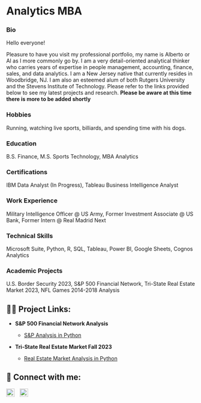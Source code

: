 # Analytics MBA
### Bio
Hello everyone!

Pleasure to have you visit my professional portfolio, my name is Alberto or Al as I more commonly go by.  I am a very detail-oriented analytical thinker who carries years of expertise in people management, accounting, finance, sales, and data analytics. I am a New Jersey native that currently resides in Woodbridge, NJ. I am also an esteemed alum of both Rutgers University and the Stevens Institute of Technology. Please refer to the links provided below to see my latest projects and research. **Please be aware at this time there is more to be added shortly**

### Hobbies
Running, watching live sports, billiards, and spending time with his dogs. 

### Education
B.S. Finance, M.S. Sports Technology, MBA Analytics

### Certifications
IBM Data Analyst (In Progress), Tableau Business Intelligence Analyst

### Work Experience
Military Intelligence Officer @ US Army, 
Former Investment Associate @ US Bank,
Former Intern @ Real Madrid Next

### Technical Skills
Microsoft Suite, Python, R, SQL, Tableau, Power BI, Google Sheets, Cognos Analytics

### Academic Projects
U.S. Border Security 2023,
S&P 500 Financial Network,
Tri-State Real Estate Market 2023,
NFL Games 2014-2018 Analysis

<h2>👨‍💻 Project Links:</h2>

- <b>S&P 500 Financial Network Analysis</b>
  - [S&P Analysis in Python](https://github.com/albertoavera/S-P-Financial-Network-)
 
- <b>Tri-State Real Estate Market Fall 2023</b>
  - [Real Estate Market Analysis in Python](https://github.com/albertoavera/Tri_State_Market)

<h2> 🤳 Connect with me:</h2>

[<img style="margin-right: 10px; display: inline-block;" alt="AlbertoVera | LinkedIn" width="22px" src="https://cdn.jsdelivr.net/npm/simple-icons@v3/icons/linkedin.svg" />][linkedin]
[<img style="margin-right: 10px; display: inline-block;" alt="AlbertoVera | YouTube" width="22px" src="https://cdn.jsdelivr.net/npm/simple-icons@v3/icons/youtube.svg" />][youtube]

[linkedin]: https://linkedin.com/in/albertoavera
[youtube]: https://www.youtube.com/channel/UCJA2Q7NMA2sNoCzqByj6Ysw
